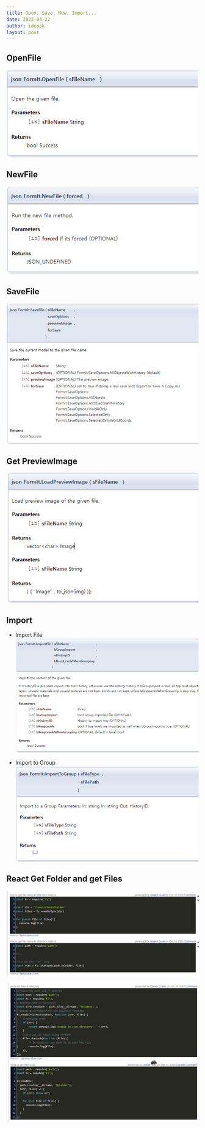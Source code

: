 ```yaml
---
title: Open, Save, New, Import...
date: 2022-04-22
author: ideook
layout: post
---
```


## OpenFile

![](images/2022-04-22-10-40-52.png)

## NewFile

![](images/2022-04-22-10-41-06.png)

## SaveFile

![](images/2022-04-22-10-41-22.png)

## Get PreviewImage

![](images/2022-04-22-10-42-19.png)

## Import

* Import File
![](images/2022-04-22-10-43-02.png)

* Import to Group
![](images/2022-04-22-10-42-52.png)


## React Get Folder and get Files
![](images/2022-04-22-10-49-57.png)

![](images/2022-04-22-10-50-33.png)

